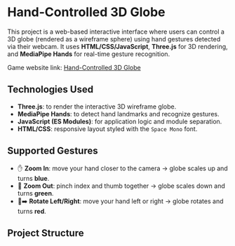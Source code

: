 # Hand-Controlled 3D Globe

This project is a web-based interactive interface where users can control a 3D globe (rendered as a wireframe sphere) using hand gestures detected via their webcam. It uses **HTML/CSS/JavaScript**, **Three.js** for 3D rendering, and **MediaPipe Hands** for real-time gesture recognition.

Game website link: [Hand-Controlled 3D Globe](https://drichdev.github.io/Hand-Controlled/)

## Technologies Used
- **Three.js**: to render the interactive 3D wireframe globe.
- **MediaPipe Hands**: to detect hand landmarks and recognize gestures.
- **JavaScript (ES Modules)**: for application logic and module separation.
- **HTML/CSS**: responsive layout styled with the `Space Mono` font.

## Supported Gestures
- ✋ **Zoom In**: move your hand closer to the camera → globe scales up and turns **blue**.
- 🤏 **Zoom Out**: pinch index and thumb together → globe scales down and turns **green**.
- 🤚➡️ **Rotate Left/Right**: move your hand left or right → globe rotates and turns **red**.

## Project Structure

